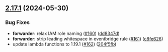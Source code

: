 ## [2.17.1](https://github.com/observeinc/terraform-aws-collection/compare/v2.17.0...v2.17.1) (2024-05-30)


### Bug Fixes

* **forwarder:** relax IAM role naming ([#160](https://github.com/observeinc/terraform-aws-collection/issues/160)) ([dd8347d](https://github.com/observeinc/terraform-aws-collection/commit/dd8347dffa3056ee99f3d314a546d54a18faa25d))
* **forwarder:** strip leading whitespace in eventbridge rule ([#161](https://github.com/observeinc/terraform-aws-collection/issues/161)) ([c8fe626](https://github.com/observeinc/terraform-aws-collection/commit/c8fe626df5f40a6c7ae549ac7658e0b5ebf3914e))
* update lambda functions to 1.19.1 ([#162](https://github.com/observeinc/terraform-aws-collection/issues/162)) ([204f5fb](https://github.com/observeinc/terraform-aws-collection/commit/204f5fb8e22565ac43288e84c7f4a2ad506df021))



